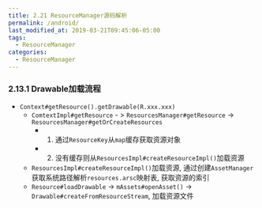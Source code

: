 ```yaml
---
title: 2.21 ResourceManager源码解析
permalink: /android/
last_modified_at: 2019-03-21T09:45:06-05:00
tags:
  - ResourceManager
categories:
  - ResourceManager
---
```


### 2.13.1 Drawable加载流程
- `Context#getResource().getDrawable(R.xxx.xxx)`
  - `ComtextImpl#getResource` - > `ResourcesManager#getResource` -> `ResourcesManager#getOrCreateResources`
    - 1. 通过`ResourceKey`从`map`缓存获取资源对象
    - 2. 没有缓存则从`ResourcesImpl#createResourceImpl()`加载资源
  - `ResourcesImpl#createResourceImpl()`加载资源, 通过创建`AssetManager`获取系统路径解析`resources.arsc`映射表, 获取资源的索引
  - `Resource#loadDrawable` -> `mAssets#openAsset()` -> `Drawable#createFromResourceStream`, 加载资源文件

